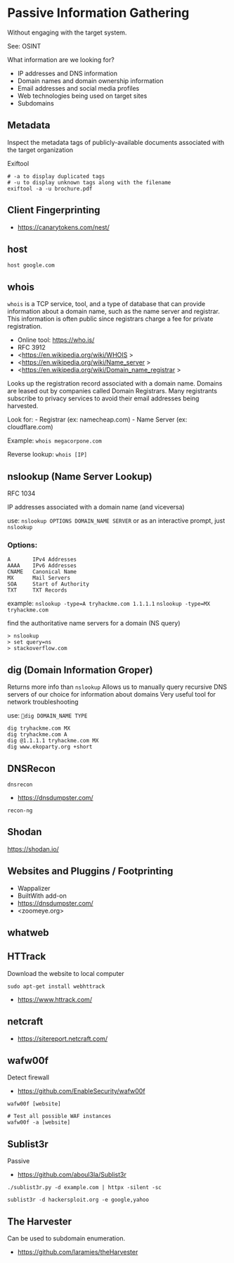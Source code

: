 # Passive Information Gathering

Without engaging with the target system.

See: OSINT

What information are we looking for?
- IP addresses and DNS information
- Domain names and domain ownership information
- Email addresses and social media profiles
- Web technologies being used on target sites
- Subdomains




## Metadata
Inspect the metadata tags of publicly-available documents associated with
the target organization

Exiftool
```
# -a to display duplicated tags
# -u to display unknown tags along with the filename
exiftool -a -u brochure.pdf

```



## Client Fingerprinting
- <https://canarytokens.com/nest/>





## host

```
host google.com

```




## whois

`whois` is a TCP service, tool, and a type of database that can provide information about a domain name, such as the name server and registrar. This information is often public since registrars charge a fee for private registration.

- Online tool: <https://who.is/>
- RFC 3912 
- <https://en.wikipedia.org/wiki/WHOIS >
- <https://en.wikipedia.org/wiki/Name_server >
- <https://en.wikipedia.org/wiki/Domain_name_registrar >


Looks up the registration record associated with a domain name.
Domains are leased out by companies called Domain Registrars.
Many registrants subscribe to privacy services to avoid their email addresses being harvested.

Look for:
	- Registrar (ex: namecheap.com)
	- Name Server (ex: cloudflare.com)

Example: `whois megacorpone.com`


Reverse lookup: `whois [IP]`







## nslookup (Name Server Lookup)
RFC 1034

IP addresses associated with a domain name (and viceversa)

use: `nslookup OPTIONS DOMAIN_NAME SERVER` or as an interactive prompt, just `nslookup`

### Options:
```
A		IPv4 Addresses
AAAA	IPv6 Addresses
CNAME	Canonical Name
MX		Mail Servers
SOA		Start of Authority
TXT		TXT Records
```

example:
`nslookup -type=A tryhackme.com 1.1.1.1`
`nslookup -type=MX tryhackme.com`



find the authoritative name servers for a domain (NS query)
```
> nslookup
> set query=ns
> stackoverflow.com
```






## dig (Domain Information Groper)

Returns more info than `nslookup`
Allows us to manually query recursive DNS servers of our choice for information about domains
Very useful tool for network troubleshooting

use: `dig DOMAIN_NAME TYPE`
```
dig tryhackme.com MX
dig tryhackme.com A
dig @1.1.1.1 tryhackme.com MX
dig www.ekoparty.org +short
```











## DNSRecon
`dnsrecon`

- <https://dnsdumpster.com/>





`recon-ng`







## Shodan

https://shodan.io/














## Websites and Pluggins / Footprinting

- Wappalizer
- BuiltWith add-on
- <https://dnsdumpster.com/>
- <zoomeye.org>



## whatweb



## HTTrack
Download the website to local computer

`sudo apt-get install webhttrack`

- <https://www.httrack.com/>




## netcraft
- <https://sitereport.netcraft.com/>








## wafw00f
Detect firewall

- <https://github.com/EnableSecurity/wafw00f>


```
wafw00f [website]

# Test all possible WAF instances
wafw00f -a [website]
```







## Sublist3r
Passive


- <https://github.com/aboul3la/Sublist3r>

```
./sublist3r.py -d example.com | httpx -silent -sc

sublist3r -d hackersploit.org -e google,yahoo
```







## The Harvester
Can be used to subdomain enumeration.

- <https://github.com/laramies/theHarvester>







